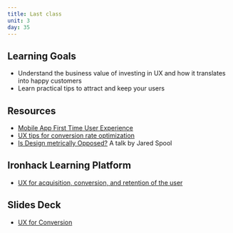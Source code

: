 ```yaml
---
title: Last class
unit: 3
day: 35
---
```

## Learning Goals

* Understand the business value of investing in UX and how it translates into happy customers
* Learn practical tips to attract and keep your users

## Resources

* [Mobile App First Time User Experience](https://firsttimeux.tumblr.com/post/143667998997/reddit-mobile-app-first-time-user-experience-the)
* [UX tips for conversion rate optimization](https://www.awwwards.com/7-ux-tips-for-effective-conversion-rate-optimization.html)
* [Is Design metrically Opposed?](https://player.vimeo.com/video/138359368) A talk by Jared Spool

## Ironhack Learning Platform

* [UX for acquisition, conversion, and retention of the user](http://learn.ironhack.com/#/learning_unit/7145)

## Slides Deck

* [UX for Conversion](https://docs.google.com/presentation/d/1wtKYhbcTCxoeUUmlaHkdgRHwS6e0iW4EqIqUADuCHMQ)

